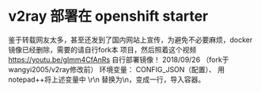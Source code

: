 # v2ray 部署在 openshift starter
鉴于转载网友太多，甚至还发到了国内网站上宣传，为避免不必要麻烦，docker镜像已经删除，需要的请自行fork本
项目，然后照着这个视频 https://youtu.be/gImm4CfAnRs 自行部署镜像！ 2018/09/26
（fork于wangyi2005/v2ray修改前）
环境变量： CONFIG_JSON（配置）、
用notepad++将上述变量中 \r\n 替换为\\n，变成一行，导入容器。
